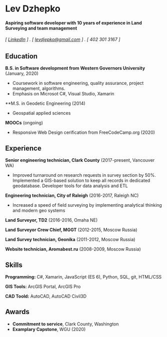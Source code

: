 Lev Dzhepko
======

#### Aspiring software developer with 10 years of experience in Land Surveying and team management
###### [ [LinkedIn](https://www.linkedin.com/in/lev-dzhepko/) ] . [ levdjepko@gmail.com ] . [ 402 301 3167 ]


Education
---------
**B.S. in Software development from Western Governors University** (January, 2020)

- Coursework in software engineering, quality assurance, project management, algorithms. 
- Emphasis on Microsot C#, Visual Studio, Xamarin

**M.S. in Geodetic Engineering (2014)

- Geospatial applied sciences

**MOOCs** (ongoing)

- Responsive Web Design cerification from FreeCodeCamp.org (2020)

Experience
---------
**Senior engineering technician, Clark County** (2017-present, Vancouver WA)

- Improved turnaround on research requests in survey section by 50%. Implemented a GIS-based solution to keep all records in dedicated geodatabase. Developer tools for data analysis and ETL

**Engineering technician, City of Raleigh** (2016-2017, Raleigh NC)

- Increased a speed of field surveying by implementing analytical thinking and modern geo systems

**Land Surveyor, TD2** (2016-2016, Omaha NE)

**Land Surveyor Crew Chief, MGGT** (2012-2015, Moscow Russia)

**Land Survey technician, Geonika** (2011-2012, Moscow Russia)

**Website technician, Aromabest.ru** (2008-2009, Moscow Russia)

Skills
------
**Programming:** C#, Xamarin, JavaScript (ES 6), Python, SQL, git, HTML/CSS

**GIS Tools:** ArcGIS Portal, ArcGIS Pro

**CAD Toold:** AutoCAD, AutoCAD Civil3D

Awards
------
- **Commitment to service**, Clark County, Washington
- **Examplary Capstone**, WGU (2020)
